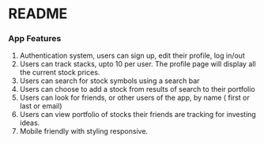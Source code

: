 # README

### App Features

1. Authentication system, users can sign up, edit their profile, log in/out
2. Users can track stacks, upto 10 per user. The profile page will display all the current stock prices.
3. Users can search for stock symbols using a search bar
4. Users can choose to add a stock from results of search to their portfolio
5. Users can look for friends, or other users of the app, by name ( first or last or email)
6. Users can view portfolio of stocks their friends are tracking for investing ideas.
7. Mobile friendly with styling responsive.
